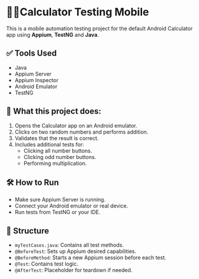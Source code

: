 # 🧮🤖Calculator Testing Mobile

This is a mobile automation testing project for the default Android Calculator app using **Appium**, **TestNG** and **Java**.

## ✅ Tools Used
- Java
- Appium Server
- Appium Inspector
- Android Emulator 
- TestNG

## 📱 What this project does:
1. Opens the Calculator app on an Android emulator.
2. Clicks on two random numbers and performs addition.
3. Validates that the result is correct.
4. Includes additional tests for:
   - Clicking all number buttons.
   - Clicking odd number buttons.
   - Performing multiplication.

## 🛠 How to Run
- Make sure Appium Server is running.
- Connect your Android emulator or real device.
- Run tests from TestNG or your IDE.

## 📂 Structure
- `myTestCases.java`: Contains all test methods.
- `@BeforeTest`: Sets up Appium desired capabilities.
- `@BeforeMethod`: Starts a new Appium session before each test.
- `@Test`: Contains test logic.
- `@AfterTest`: Placeholder for teardown if needed.
